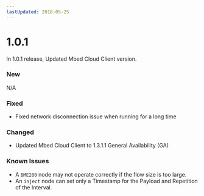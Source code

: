 ```yaml
---
lastUpdated: 2018-05-25
---
```


# 1.0.1

In 1.0.1 release, Updated Mbed Cloud Client version.

### New

N/A

### Fixed

* Fixed network disconnection issue when running for a long time

### Changed

* Updated Mbed Cloud Client to 1.3.1.1 General Availability (GA)

### Known Issues

* A `BME280` node may not operate correctly if the flow size is too large.
* An `inject` node can set only a Timestamp for the Payload and Repetition of the Interval.
